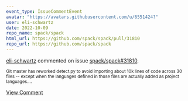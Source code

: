 ```yaml
---
event_type: IssueCommentEvent
avatar: "https://avatars.githubusercontent.com/u/6551424?"
user: eli-schwartz
date: 2022-10-09
repo_name: spack/spack
html_url: https://github.com/spack/spack/pull/31810
repo_url: https://github.com/spack/spack
---
```


<a href='https://github.com/eli-schwartz' target='_blank'>eli-schwartz</a> commented on issue <a href='https://github.com/spack/spack/pull/31810' target='_blank'>spack/spack#31810</a>.

<small>Git master has reworked detect.py to avoid importing about 10k lines of code across 30 files -- except when the languages defined in those files are actually added as project languages....</small>

<a href='https://github.com/spack/spack/pull/31810' target='_blank'>View Comment</a>